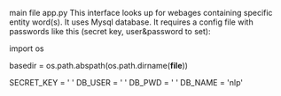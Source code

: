 main file app.py
This interface looks up for webages containing specific entity word(s).
It uses Mysql database.
It requires a config file with passwords like this (secret key, user&password to set):

import os

basedir = os.path.abspath(os.path.dirname(__file__))

SECRET_KEY = ' '
DB_USER = ' '
DB_PWD = ' '
DB_NAME = 'nlp'